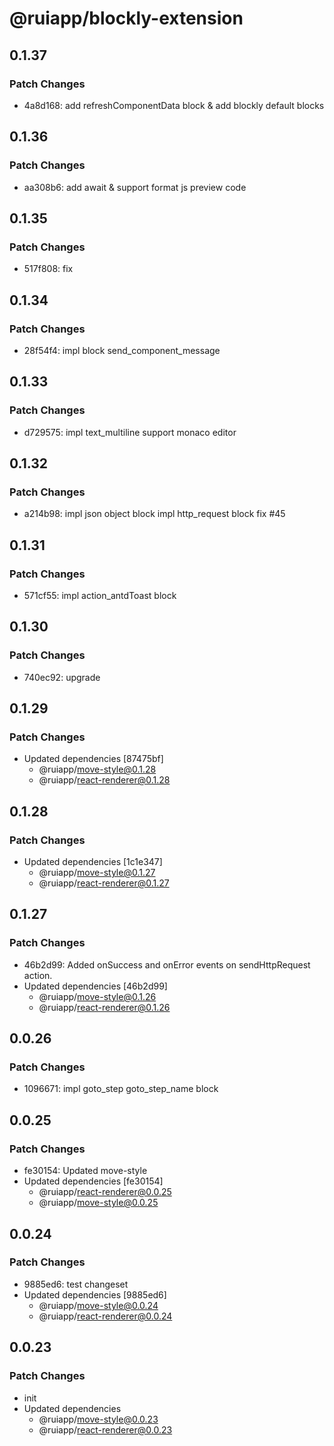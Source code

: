 # @ruiapp/blockly-extension

## 0.1.37

### Patch Changes

- 4a8d168: add refreshComponentData block & add blockly default blocks

## 0.1.36

### Patch Changes

- aa308b6: add await & support format js preview code

## 0.1.35

### Patch Changes

- 517f808: fix

## 0.1.34

### Patch Changes

- 28f54f4: impl block send_component_message

## 0.1.33

### Patch Changes

- d729575: impl text_multiline support monaco editor

## 0.1.32

### Patch Changes

- a214b98: impl json object block
  impl http_request block
  fix #45

## 0.1.31

### Patch Changes

- 571cf55: impl action_antdToast block

## 0.1.30

### Patch Changes

- 740ec92: upgrade

## 0.1.29

### Patch Changes

- Updated dependencies [87475bf]
  - @ruiapp/move-style@0.1.28
  - @ruiapp/react-renderer@0.1.28

## 0.1.28

### Patch Changes

- Updated dependencies [1c1e347]
  - @ruiapp/move-style@0.1.27
  - @ruiapp/react-renderer@0.1.27

## 0.1.27

### Patch Changes

- 46b2d99: Added onSuccess and onError events on sendHttpRequest action.
- Updated dependencies [46b2d99]
  - @ruiapp/move-style@0.1.26
  - @ruiapp/react-renderer@0.1.26

## 0.0.26

### Patch Changes

- 1096671: impl goto_step goto_step_name block

## 0.0.25

### Patch Changes

- fe30154: Updated move-style
- Updated dependencies [fe30154]
  - @ruiapp/react-renderer@0.0.25
  - @ruiapp/move-style@0.0.25

## 0.0.24

### Patch Changes

- 9885ed6: test changeset
- Updated dependencies [9885ed6]
  - @ruiapp/move-style@0.0.24
  - @ruiapp/react-renderer@0.0.24

## 0.0.23

### Patch Changes

- init
- Updated dependencies
  - @ruiapp/move-style@0.0.23
  - @ruiapp/react-renderer@0.0.23
